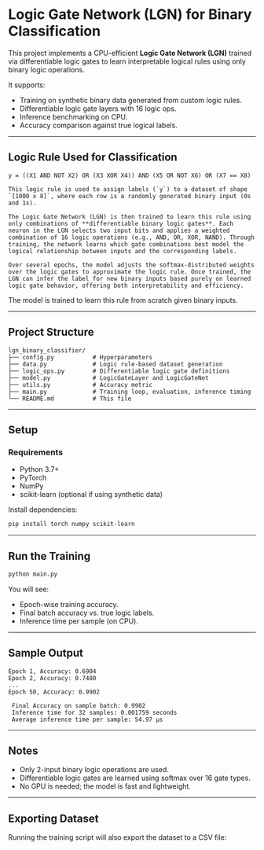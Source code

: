 #  Logic Gate Network (LGN) for Binary Classification

This project implements a CPU-efficient **Logic Gate Network (LGN)** trained via differentiable logic gates to learn interpretable logical rules using only binary logic operations.

It supports:
- Training on synthetic binary data generated from custom logic rules.
- Differentiable logic gate layers with 16 logic ops.
- Inference benchmarking on CPU.
- Accuracy comparison against true logical labels.

---

##  Logic Rule Used for Classification

```
y = ((X1 AND NOT X2) OR (X3 XOR X4)) AND (X5 OR NOT X6) OR (X7 == X8)

This logic rule is used to assign labels (`y`) to a dataset of shape `[1000 x 8]`, where each row is a randomly generated binary input (0s and 1s).

The Logic Gate Network (LGN) is then trained to learn this rule using only combinations of **differentiable binary logic gates**. Each neuron in the LGN selects two input bits and applies a weighted combination of 16 logic operations (e.g., AND, OR, XOR, NAND). Through training, the network learns which gate combinations best model the logical relationship between inputs and the corresponding labels.

Over several epochs, the model adjusts the softmax-distributed weights over the logic gates to approximate the logic rule. Once trained, the LGN can infer the label for new binary inputs based purely on learned logic gate behavior, offering both interpretability and efficiency.
```

The model is trained to learn this rule from scratch given binary inputs.

---

##  Project Structure

```
lgn_binary_classifier/
├── config.py           # Hyperparameters
├── data.py             # Logic rule-based dataset generation
├── logic_ops.py        # Differentiable logic gate definitions
├── model.py            # LogicGateLayer and LogicGateNet
├── utils.py            # Accuracy metric
├── main.py             # Training loop, evaluation, inference timing
└── README.md           # This file
```

---

##  Setup

### Requirements

- Python 3.7+
- PyTorch
- NumPy
- scikit-learn (optional if using synthetic data)

Install dependencies:
```bash
pip install torch numpy scikit-learn
```

---

##  Run the Training

```bash
python main.py
```

You will see:
- Epoch-wise training accuracy.
- Final batch accuracy vs. true logic labels.
- Inference time per sample (on CPU).

---

##  Sample Output

```
Epoch 1, Accuracy: 0.6904
Epoch 2, Accuracy: 0.7480
...
Epoch 50, Accuracy: 0.9902

 Final Accuracy on sample batch: 0.9902
 Inference time for 32 samples: 0.001759 seconds
 Average inference time per sample: 54.97 µs
```

---

##  Notes

- Only 2-input binary logic operations are used.
- Differentiable logic gates are learned using softmax over 16 gate types.
- No GPU is needed; the model is fast and lightweight.

---

## Exporting Dataset

Running the training script will also export the dataset to a CSV file:


